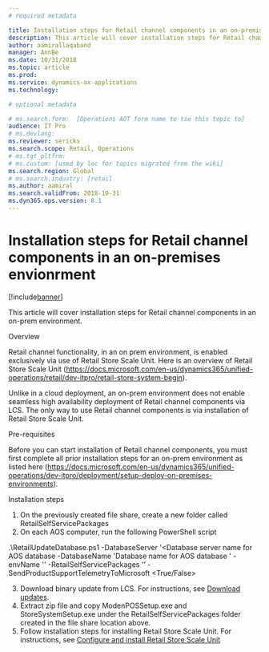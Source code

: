```yaml
---
# required metadata

title: Installation steps for Retail channel components in an on-premises envionrment
description: This article will cover installation steps for Retail channel components in an on-prem envionrment. 
author: aamirallaqaband
manager: AnnBe
ms.date: 10/31/2018
ms.topic: article
ms.prod: 
ms.service: dynamics-ax-applications
ms.technology: 

# optional metadata

# ms.search.form:  [Operations AOT form name to tie this topic to]
audience: IT Pro
# ms.devlang: 
ms.reviewer: sericks
ms.search.scope: Retail, Operations 
# ms.tgt_pltfrm: 
# ms.custom: [used by loc for topics migrated from the wiki]
ms.search.region: Global
# ms.search.industry: [retail
ms.author: aamiral
ms.search.validFrom: 2018-10-31 
ms.dyn365.ops.version: 8.1
---
```


# Installation steps for Retail channel components in an on-premises envionrment

[!include[banner](../includes/banner.md)]


This article will cover installation steps for Retail channel components in an on-prem environment.

Overview

Retail channel functionality, in an on prem environment, is enabled exclusively via use of Retail Store Scale Unit. Here is an overview of Retail Store Scale Unit (https://docs.microsoft.com/en-us/dynamics365/unified-operations/retail/dev-itpro/retail-store-system-begin). 

Unlike in a cloud deployment, an on-prem environment does not enable seamless high availability deployment of Retail channel components via LCS. The only way to use Retail channel components is via installation of Retail Store Scale Unit.

Pre-requisites 

Before you can start installation of Retail channel components, you must first complete all prior installation steps for an on-prem environment as listed here (https://docs.microsoft.com/en-us/dynamics365/unified-operations/dev-itpro/deployment/setup-deploy-on-premises-environments).

Installation steps

1.	On the previously created file share, create a new folder called RetailSelfServicePackages
2.	On each AOS computer, run the following PowerShell script

.\RetailUpdateDatabase.ps1 -DatabaseServer '<Database server name for AOS database -DatabaseName 'Database name for AOS database ' -envName '<Environment name>' -RetailSelfServicePackages '<Local path of Retail self-service packages>’ -SendProductSupportTelemetryToMicrosoft <True/False>

3.	Download binary update from LCS. For instructions, see [Download updates](https://docs.microsoft.com/en-us/dynamics365/unified-operations/dev-itpro/migration-upgrade/download-hotfix-lcs).
4.	Extract zip file and copy ModenPOSSetup.exe and StoreSystemSetup.exe under the RetailSelfServicePackages folder created in the file share location above.
5.	Follow installation steps for installing Retail Store Scale Unit. For instructions, see [Configure and install Retail Store Scale Unit](../../retail/dev-itpro/retail-store-scale-unit-configuration-installation)

